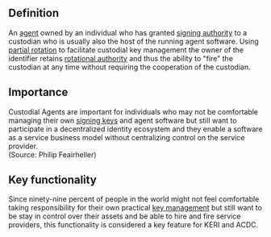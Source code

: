 ## Definition

An [agent](agent.md) owned by an individual who has granted [signing authority](signing-authority.md) to a custodian who is usually also the host of the running agent software. Using [partial rotation](partial-rotation.md) to facilitate custodial key management the owner of the identifier retains [rotational authority](rotation-authority.md) and thus the ability to "fire" the custodian at any time without requiring the cooperation of the custodian.

## Importance

Custodial Agents are important for individuals who may not be comfortable managing their own [signing keys](digital-signature.md) and agent software but still want to participate in a decentralized identity ecosystem and they enable a software as a service business model without centralizing control on the service provider.\
(Source: Philip Feairheller)

## Key functionality

Since ninety-nine percent of people in the world might not feel comfortable taking responsibility for their own practical [key management](key-management.md) but still want to be stay in control over their assets and be able to hire and fire service providers, this functionality is considered a key feature for KERI and ACDC.
